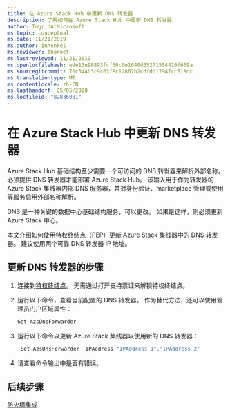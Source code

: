```yaml
---
title: 在 Azure Stack Hub 中更新 DNS 转发器
description: 了解如何在 Azure Stack Hub 中更新 DNS 转发器。
author: IngridAtMicrosoft
ms.topic: conceptual
ms.date: 11/21/2019
ms.author: inhenkel
ms.reviewer: thoroet
ms.lastreviewed: 11/21/2019
ms.openlocfilehash: ede13e98893fcf30c0e1640d65271554410f659a
ms.sourcegitcommit: 70c344b3c9c63f8c12867b2cdfdd1794fcc518dc
ms.translationtype: MT
ms.contentlocale: zh-CN
ms.lasthandoff: 05/05/2020
ms.locfileid: "82836081"
---
```

# <a name="update-the-dns-forwarder-in-azure-stack-hub"></a>在 Azure Stack Hub 中更新 DNS 转发器

Azure Stack Hub 基础结构至少需要一个可访问的 DNS 转发器来解析外部名称。 必须提供 DNS 转发器才能部署 Azure Stack Hub。 该输入用于作为转发器的 Azure Stack 集线器内部 DNS 服务器，并对身份验证、marketplace 管理或使用等服务启用外部名称解析。

DNS 是一种关键的数据中心基础结构服务，可以更改。 如果是这样，则必须更新 Azure Stack 中心。

本文介绍如何使用特权终结点（PEP）更新 Azure Stack 集线器中的 DNS 转发器。 建议使用两个可靠 DNS 转发器 IP 地址。

## <a name="steps-to-update-the-dns-forwarder"></a>更新 DNS 转发器的步骤

1. 连接到[特权终结点](azure-stack-privileged-endpoint.md)。 无需通过打开支持票证来解锁特权终结点。

2. 运行以下命令，查看当前配置的 DNS 转发器。 作为替代方法，还可以使用管理员门户区域属性：

   ```powershell
   Get-AzsDnsForwarder
   ```

3. 运行以下命令以更新 Azure Stack 集线器以使用新的 DNS 转发器：

   ```powershell
    Set-AzsDnsForwarder -IPAddress "IPAddress 1","IPAddress 2"
   ```

4. 请查看命令输出中是否有错误。

## <a name="next-steps"></a>后续步骤

[防火墙集成](azure-stack-firewall.md)
